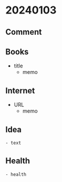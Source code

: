 # 20240103

## Comment

## Books

- title
    - memo

## Internet

- URL
    - memo

## Idea

    - text

## Health

    - health
